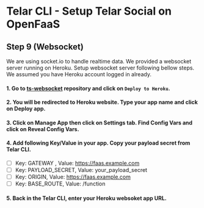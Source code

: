 # Telar CLI - Setup Telar Social on OpenFaaS

## Step 9 (Websocket)
We are using socket.io to handle realtime data. We provided a websocket server running on Heroku. Setup websocket server following bellow steps. We assumed you have Heroku account logged in already.

#### 1. Go to [ts-websocket](https://github.com/Qolzam/ts-websocket) repository and click on `Deploy to Heroku`.
#### 2. You will be redirected to Heroku website. Type your app name and click on Deploy app.
#### 3. Click on Manage App then click on Settings tab. Find Config Vars and click on Reveal Config Vars.
#### 4. Add following Key/Value in your app. Copy your payload secret from Telar CLI.
- [ ] Key: GATEWAY , Value: https://faas.example.com
- [ ] Key: PAYLOAD_SECRET, Value: your_payload_secret
- [ ] Key: ORIGIN, Value: https://faas.example.com
- [ ] Key: BASE_ROUTE, Value: /function

#### 5. Back in the Telar CLI, enter your Heroku websoket app URL.